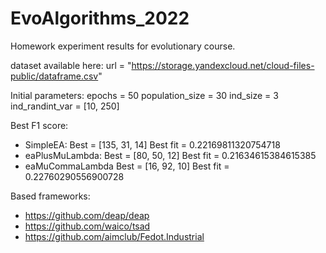 # EvoAlgorithms_2022
 Homework experiment results for evolutionary course.

dataset available here:
    url = "https://storage.yandexcloud.net/cloud-files-public/dataframe.csv"

Initial parameters:
    epochs = 50
    population_size = 30
    ind_size = 3
    ind_randint_var = [10, 250]
    
 Best F1 score:
 - SimpleEA:
    Best = [135, 31, 14]
    Best fit = 0.22169811320754718
- eaPlusMuLambda:
    Best = [80, 50, 12]
    Best fit = 0.21634615384615385
- eaMuCommaLambda
    Best = [16, 92, 10]
    Best fit = 0.22760290556900728

 Based frameworks: 
 - https://github.com/deap/deap
 - https://github.com/waico/tsad
 - https://github.com/aimclub/Fedot.Industrial
